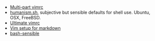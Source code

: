 * [Multi-part vimrc](http://yanpritzker.com/2012/01/20/the-cleanest-vimrc-youve-ever-seen/)
* [humanism.sh](https://github.com/cyphunk/humanism.sh), subjective but sensible defaults for shell use. Ubuntu, OSX, FreeBSD.
* [Ultimate vimrc](http://amix.dk/vim/vimrc.html)
* [Vim setup for markdown](http://www.swamphogg.com/2015/vim-setup/)
* [bash-sensible](https://github.com/mrzool/bash-sensible)
